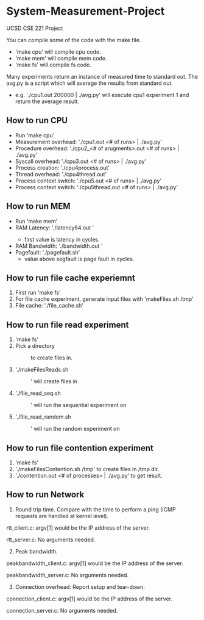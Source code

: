 System-Measurement-Project
==========================

UCSD CSE 221 Project

You can compile some of the code with the make file.
- 'make cpu' will compile cpu code.
- 'make mem' will compile mem code.
- 'make fs' will compile fs code.

Many experiments return an instance of measured time to standard out.
The avg.py is a script which will average the results from standard out.
- e.g. './cpu1.out 200000 | ./avg.py' will execute cpu1 experiment 1 and return the average result.

How to run CPU
--------------
- Run 'make cpu'
- Measurement overhead: './cpu1.out <# of runs> | ./avg.py'
- Procedure overhead: './cpu2_<# of arugments>.out <# of runs> | ./avg.py'
- Syscall overhead: './cpu3.out <# of runs> | ./avg.py'
- Process creation: './cpu4process.out'
- Thread overhead: './cpu4thread.out'
- Process context switch: './cpu5.out <# of runs> | ./avg.py'
- Process context switch: './cpu5thread.out <# of runs> | ./avg.py'

How to run MEM
--------------
- Run 'make mem'
- RAM Latency: './latency64.out <size of array in bytes>'
  - first value is latency in cycles.
- RAM Bandwidth: './bandwidth.out <size in MB>'
- Pagefault: './pagefault.sh'
  - value above segfault is page fault in cycles.

How to run file cache experiemnt
---------------------
1. First run 'make fs'
2. For file cache experiment, generate input files with 'makeFiles.sh /tmp'
3. File cache: './file_cache.sh'

How to run file read experiment
-------------------------------
1. 'make fs'
2. Pick a directory <dir> to create files in.
3. './makeFilesReads.sh <dir>' will create files in <dir>
4. './file_read_seq.sh <dir>' will run the sequential experiment on <dir>
5. './file_read_random.sh <dir>' will run the random experiment on <dir>

How to run file contention experiment
-------------------------------------
1. 'make fs'
2. './makeFilesContention.sh /tmp' to create files in /tmp dir.
3. './contention.out <# of processes> | ./avg.py' to get result.

How to run Network
-------
1. Round trip time. Compare with the time to perform a ping (ICMP requests are handled at kernel level).

  rtt_client.c: argv[1] would be the IP address of the server.
  
  rtt_server.c: No arguments needed.
  
2. Peak bandwidth. 

  peakbandwidth_client.c: argv[1] would be the IP address of the server.
  
  peakbandwidth_server.c: No arguments needed.
  
3. Connection overhead: Report setup and tear-down.

  connection_client.c: argv[1] would be the IP address of the server.
  
  connection_server.c: No arguments needed.
